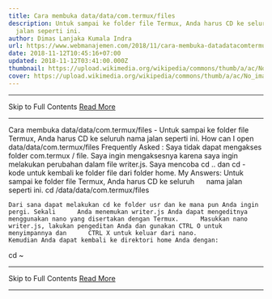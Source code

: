 ```yaml
---
title: Cara membuka data/data/com.termux/files
description: Untuk sampai ke folder file Termux, Anda harus CD ke seluruh nama
  jalan seperti ini.
author: Dimas Lanjaka Kumala Indra
url: https://www.webmanajemen.com/2018/11/cara-membuka-datadatacomtermuxfiles.html
date: 2018-11-12T10:45:16+07:00
updated: 2018-11-12T03:41:00.000Z
thumbnail: https://upload.wikimedia.org/wikipedia/commons/thumb/a/ac/No_image_available.svg/2048px-No_image_available.svg.png
cover: https://upload.wikimedia.org/wikipedia/commons/thumb/a/ac/No_image_available.svg/2048px-No_image_available.svg.png
---
```


<hr/> Skip to Full Contents <a href="https://www.webmanajemen.com/2018/11/cara-membuka-datadatacomtermuxfiles.html" rel="follow" class="button" id="read-more">Read More</a> <hr/> Cara membuka data/data/com.termux/files - Untuk sampai ke folder file Termux, Anda harus CD ke seluruh nama jalan seperti ini. How can I open data/data/com.termux/files
Frequently Asked : 
Saya tidak dapat mengakses folder com.termux / file. Saya ingin mengaksesnya karena saya ingin melakukan perubahan dalam file writer.js.
Saya mencoba cd .. dan cd - kode untuk kembali ke folder file dari folder home. 
My Answers: 
    Untuk sampai ke folder file Termux, Anda harus CD ke seluruh      nama jalan seperti ini. 
cd /data/data/com.termux/files

    Dari sana dapat melakukan cd ke folder usr dan ke mana pun Anda ingin pergi. Sekali      Anda menemukan writer.js Anda dapat mengeditnya menggunakan nano yang disertakan dengan Termux.      Masukkan nano writer.js, lakukan pengeditan Anda dan gunakan CTRL O untuk menyimpannya dan      CTRL X untuk keluar dari nano. 
    Kemudian Anda dapat kembali ke direktori home Anda dengan: 
cd ~ <hr/> Skip to Full Contents <a href="https://www.webmanajemen.com/2018/11/cara-membuka-datadatacomtermuxfiles.html" rel="follow" class="button" id="read-more">Read More</a> <hr/>